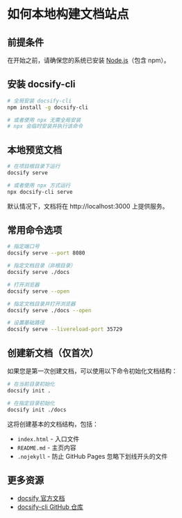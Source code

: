 # 如何本地构建文档站点

## 前提条件

在开始之前，请确保您的系统已安装 [Node.js](https://nodejs.org/)（包含 npm）。

## 安装 docsify-cli

```bash
# 全局安装 docsify-cli
npm install -g docsify-cli

# 或者使用 npx 无需全局安装
# npx 会临时安装并执行该命令
```

## 本地预览文档

```bash
# 在项目根目录下运行
docsify serve

# 或者使用 npx 方式运行
npx docsify-cli serve
```

默认情况下，文档将在 http://localhost:3000 上提供服务。

## 常用命令选项

```bash
# 指定端口号
docsify serve --port 8080

# 指定文档目录（非根目录）
docsify serve ./docs

# 打开浏览器
docsify serve --open

# 指定文档目录并打开浏览器
docsify serve ./docs --open

# 设置基础路径
docsify serve --livereload-port 35729
```

## 创建新文档（仅首次）

如果您是第一次创建文档，可以使用以下命令初始化文档结构：

```bash
# 在当前目录初始化
docsify init .

# 在指定目录初始化
docsify init ./docs
```

这将创建基本的文档结构，包括：
- `index.html` - 入口文件
- `README.md` - 主页内容
- `.nojekyll` - 防止 GitHub Pages 忽略下划线开头的文件

## 更多资源

- [docsify 官方文档](https://docsify.js.org/)
- [docsify-cli GitHub 仓库](https://github.com/docsifyjs/docsify-cli)